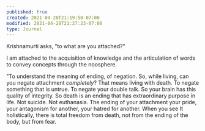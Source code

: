 ```yaml
---
published: true
created: 2021-04-20T21:19:50-07:00
modified: 2021-04-20T21:27:23-07:00
type: Journal
---
```


Krishnamurti asks, "to what are you attached?"

I am attached to the acquisition of knowledge and the articulation of words to convey concepts through the noosphere.

"To understand the meaning of ending, of negation. So, while living, can you negate attachment *completely*? That means living with death. To negate something that is untrue. To negate your double talk. So your brain has this quality of integrity. So death is an ending that has extraordinary purpose in life. Not suicide. Not euthanasia. The ending of your attachment your pride, your antagonism for another, your hatred for another. When you see It holistically, there is total freedom from death, not from the ending of the body, but from fear.